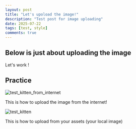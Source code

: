 ```yaml
---
layout: post
title: "Let's upoload the image!"
description: "Test post for image uploading"
date: 2025-07-22
tags: [test, style]
comments: true
---
```


Below is just about uploading the image
---
Let's work !


## Practice

![test_kitten_from_internet](https://hips.hearstapps.com/hmg-prod/images/ginger-maine-coon-kitten-running-on-lawn-in-royalty-free-image-1719608142.jpg?crop=1xw:0.84415xh;0,0.185xh)

This is how to upload the image from the internet!

![test_kitten](assets/images/ginger-maine-coon-kitten-running-on-lawn-in-royalty-free-image-1719608142.png)

This is how to upload from your assets (your local image)

